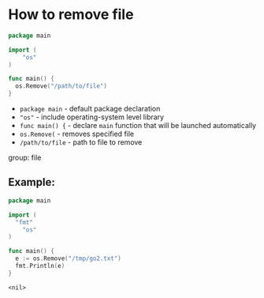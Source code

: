 # How to remove file

```go
package main

import (
	"os"
)

func main() {
  os.Remove("/path/to/file")
}
```

- `package main` - default package declaration
- `"os"` - include operating-system level library
- `func main() {` - declare `main` function that will be launched automatically
- `os.Remove(` - removes specified file
- `/path/to/file` - path to file to remove

group: file

## Example: 
```go
package main

import (
  "fmt"
	"os"
)

func main() {
  e := os.Remove("/tmp/go2.txt")
  fmt.Println(e)
}
```
```
<nil>
```

